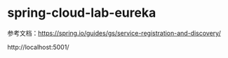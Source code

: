 # spring-cloud-lab-eureka

参考文档：https://spring.io/guides/gs/service-registration-and-discovery/

http://localhost:5001/
